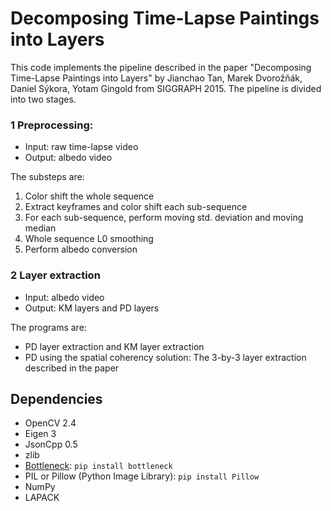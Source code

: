 # Decomposing Time-Lapse Paintings into Layers

This code implements the pipeline described in the paper "Decomposing Time-Lapse Paintings into Layers" by Jianchao Tan, Marek Dvorožňák, Daniel Sýkora, Yotam Gingold from SIGGRAPH 2015. The pipeline is divided into two stages.

### 1 Preprocessing:
- Input: raw time-lapse video
- Output: albedo video

The substeps are:

1. Color shift the whole sequence
2. Extract keyframes and color shift each sub-sequence
3. For each sub-sequence, perform moving std. deviation and moving median
4. Whole sequence L0 smoothing
5. Perform albedo conversion

### 2 Layer extraction
- Input: albedo video
- Output: KM layers and PD layers

The programs are:

- PD layer extraction and KM layer extraction
- PD using the spatial coherency solution: The 3-by-3 layer extraction described in the paper

## Dependencies

- OpenCV 2.4
- Eigen 3
- JsonCpp 0.5
- zlib
- [Bottleneck](https://pypi.python.org/pypi/Bottleneck): `pip install bottleneck`
- PIL or Pillow (Python Image Library): `pip install Pillow`
- NumPy
- LAPACK
